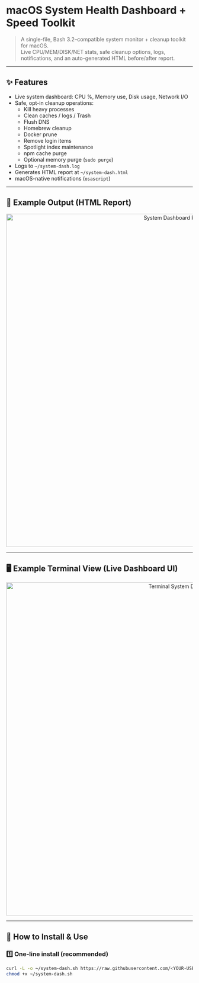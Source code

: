 # macOS System Health Dashboard + Speed Toolkit

> A single-file, Bash 3.2–compatible system monitor + cleanup toolkit for macOS.  
> Live CPU/MEM/DISK/NET stats, safe cleanup options, logs, notifications, and an auto-generated HTML before/after report.

---

## ✨ Features

- Live system dashboard: CPU %, Memory use, Disk usage, Network I/O
- Safe, opt-in cleanup operations:
  - Kill heavy processes  
  - Clean caches / logs / Trash  
  - Flush DNS  
  - Homebrew cleanup  
  - Docker prune  
  - Remove login items  
  - Spotlight index maintenance  
  - npm cache purge  
  - Optional memory purge (`sudo purge`)
- Logs to `~/system-dash.log`
- Generates HTML report at `~/system-dash.html`
- macOS-native notifications (`osascript`)

---

## 📸 Example Output (HTML Report)

<p align="center">
  <img width="900" alt="System Dashboard Report" src="https://github.com/user-attachments/assets/84cbd780-75dc-4508-a1eb-2625dcac8f36" />
</p>

---

## 🖥️ Example Terminal View (Live Dashboard UI)

<p align="center">
  <img width="900" alt="Terminal System Dash" src="https://github.com/user-attachments/assets/d7220539-6c7e-4c07-856a-1d7ccc883422" />
</p>

---

## 🚀 How to Install & Use

### 1️⃣ One-line install (recommended)

```bash
curl -L -o ~/system-dash.sh https://raw.githubusercontent.com/<YOUR-USERNAME>/<YOUR-REPO>/main/system-dash.sh
chmod +x ~/system-dash.sh
